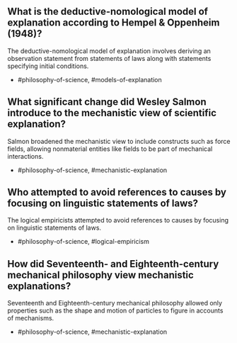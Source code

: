 ## What is the deductive-nomological model of explanation according to Hempel & Oppenheim (1948)?

The deductive-nomological model of explanation involves deriving an observation statement from statements of laws along with statements specifying initial conditions.

- #philosophy-of-science, #models-of-explanation

## What significant change did Wesley Salmon introduce to the mechanistic view of scientific explanation?

Salmon broadened the mechanistic view to include constructs such as force fields, allowing nonmaterial entities like fields to be part of mechanical interactions.

- #philosophy-of-science, #mechanistic-explanation

## Who attempted to avoid references to causes by focusing on linguistic statements of laws?

The logical empiricists attempted to avoid references to causes by focusing on linguistic statements of laws.

- #philosophy-of-science, #logical-empiricism

## How did Seventeenth- and Eighteenth-century mechanical philosophy view mechanistic explanations?

Seventeenth and Eighteenth-century mechanical philosophy allowed only properties such as the shape and motion of particles to figure in accounts of mechanisms.

- #philosophy-of-science, #mechanistic-explanation